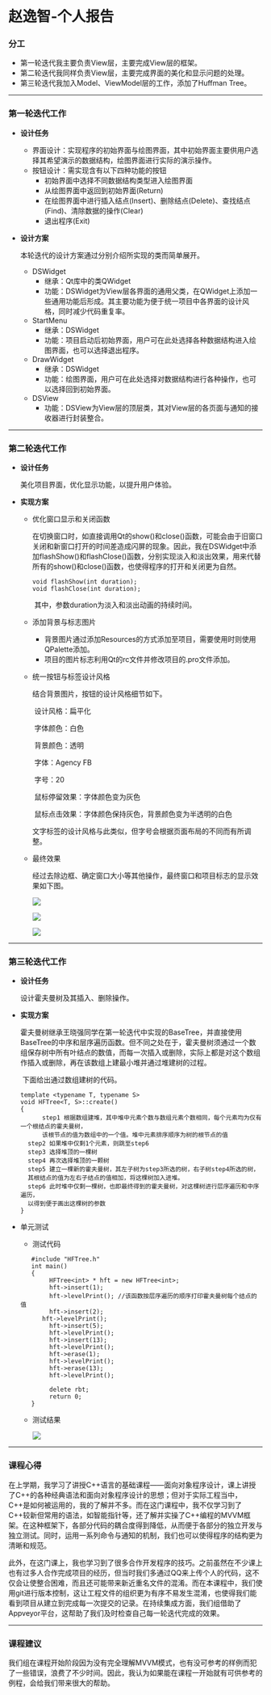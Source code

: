 # 赵逸智-个人报告

### 分工

* 第一轮迭代我主要负责View层，主要完成View层的框架。
* 第二轮迭代我同样负责View层，主要完成界面的美化和显示问题的处理。
* 第三轮迭代我加入Model、ViewModel层的工作，添加了Huffman Tree。

-------------------

### 第一轮迭代工作

* **设计任务**
  * 界面设计：实现程序的初始界面与绘图界面，其中初始界面主要供用户选择其希望演示的数据结构，绘图界面进行实际的演示操作。
  * 按钮设计：需实现含有以下四种功能的按钮
    * 初始界面中选择不同数据结构类型进入绘图界面
    * 从绘图界面中返回到初始界面(Return)
    * 在绘图界面中进行插入结点(Insert)、删除结点(Delete)、查找结点(Find)、清除数据的操作(Clear)
    * 退出程序(Exit)

* **设计方案**

  本轮迭代的设计方案通过分别介绍所实现的类而简单展开。

  * DSWidget
    * 继承：Qt库中的类QWidget
    * 功能：DSWidget为View层各界面的通用父类，在QWidget上添加一些通用功能后形成。其主要功能为便于统一项目中各界面的设计风格，同时减少代码重复率。
  * StartMenu
    * 继承：DSWidget
    * 功能：项目启动后初始界面，用户可在此处选择各种数据结构进入绘图界面，也可以选择退出程序。
  * DrawWidget
    * 继承：DSWidget
    * 功能：绘图界面，用户可在此处选择对数据结构进行各种操作，也可以选择回到初始界面。
  * DSView
    * 功能：DSView为View层的顶层类，其对View层的各页面与通知的接收器进行封装整合。

---------------------------

### 第二轮迭代工作

* **设计任务**

  美化项目界面，优化显示功能，以提升用户体验。					

* **实现方案**

  * 优化窗口显示和关闭函数

    ​	在切换窗口时，如直接调用Qt的show()和close()函数，可能会由于旧窗口关闭和新窗口打开的时间差造成闪屏的现象。因此，我在DSWidget中添加flashShow()和flashClose()函数，分别实现淡入和淡出效果，用来代替所有的show()和close()函数，也使得程序的打开和关闭更为自然。

    ```
    void flashShow(int duration);
    void flashClose(int duration);
    ```

    ​	其中，参数duration为淡入和淡出动画的持续时间。

  * 添加背景与标志图片

    * 背景图片通过添加Resources的方式添加至项目，需要使用时则使用QPalette添加。
    * 项目的图片标志利用Qt的rc文件并修改项目的.pro文件添加。

  * 统一按钮与标签设计风格

    结合背景图片，按钮的设计风格细节如下。

    ​	设计风格：扁平化

    ​	字体颜色：白色

    ​	背景颜色：透明

    ​	字体：Agency FB 

    ​	字号：20

    ​	鼠标停留效果：字体颜色变为灰色

    ​	鼠标点击效果：字体颜色保持灰色，背景颜色变为半透明的白色

    文字标签的设计风格与此类似，但字号会根据页面布局的不同而有所调整。

  * 最终效果

    经过去除边框、确定窗口大小等其他操作，最终窗口和项目标志的显示效果如下图。

    ![](https://github.com/SummerZJU/CSummerZJU/blob/master/image/View/StartMenu.png)

    ![](https://github.com/SummerZJU/CSummerZJU/blob/master/image/View/DrawWindow.png)

    ![](https://github.com/SummerZJU/CSummerZJU/blob/master/image/View/icon.png)

------------------------

### 第三轮迭代工作

* **设计任务**

  设计霍夫曼树及其插入、删除操作。

* **实现方案**

  ​	霍夫曼树继承王晓强同学在第一轮迭代中实现的BaseTree，并直接使用BaseTree的中序和层序遍历函数。但不同之处在于，霍夫曼树须通过一个数组保存树中所有叶结点的数值，而每一次插入或删除，实际上都是对这个数组作插入或删除，再在该数组上建最小堆并通过堆建树的过程。

  ​	下面给出通过数组建树的代码。

  ```
  template <typename T, typename S>
  void HFTree<T, S>::create()
  {
     	step1 根据数组建堆，其中堆中元素个数与数组元素个数相同，每个元素均为仅有一个根结点的霍夫曼树，
     	该根节点的值为数组中的一个值。堆中元素排序顺序为树的根节点的值
  	step2 如果堆中仅剩1个元素，则跳至step6
  	step3 选择堆顶的一棵树
  	step4 再次选择堆顶的一颗树
  	step5 建立一棵新的霍夫曼树，其左子树为step3所选的树，右子树step4所选的树，
  	其根结点的值为左右子结点的值相加，将这棵树加入进堆。
  	step6 此时堆中仅剩一棵树，也即最终得到的霍夫曼树，对这棵树进行层序遍历和中序遍历，
  	以得到便于画出这棵树的参数	
  }
  ```

* 单元测试

  * 测试代码

  ```
     #include "HFTree.h"
     int main()
     {
          HFTree<int> * hft = new HFTree<int>;
          hft->insert(1);
          hft->levelPrint(); //该函数按层序遍历的顺序打印霍夫曼树每个结点的值
          hft->insert(2);
   	    hft->levelPrint();
          hft->insert(5);
          hft->levelPrint();
          hft->insert(13);
          hft->levelPrint();
          hft->erase(1);
          hft->levelPrint();
          hft->erase(13);
          hft->levelPrint();
  
          delete rbt;
          return 0;
     }
  ```

  * 测试结果

    ![](https://github.com/SummerZJU/CSummerZJU/blob/master/image/Model/testHFT.png)

-----------------------------------------------

### 课程心得

​	在上学期，我学习了讲授C++语言的基础课程——面向对象程序设计，课上讲授了C++的各种经典语法和面向对象程序设计的思想；但对于实际工程当中，C++是如何被运用的，我的了解并不多。而在这门课程中，我不仅学习到了C++较新但常用的语法，如智能指针等，还了解并实操了C++编程的MVVM框架。在这种框架下，各部分代码的耦合度得到降低，从而便于各部分的独立开发与独立测试。同时，运用一系列命令与通知的机制，我们也可以使得程序的结构更为清晰和规范。

​	此外，在这门课上，我也学习到了很多合作开发程序的技巧。之前虽然在不少课上也有过多人合作完成项目的经历，但当时我们多通过QQ来上传个人的代码，这不仅会让使整合困难，而且还可能带来新近重名文件的混淆。而在本课程中，我们使用git进行版本控制，这让工程文件的组织更为有序不易发生混淆，也使得我们能看到项目从建立到完成每一次提交的记录。在持续集成方面，我们组借助了Appveyor平台，这帮助了我们及时检查自己每一轮迭代完成的效果。

--------------------------------------

### 课程建议

​	我们组在课程开始阶段因为没有完全理解MVVM模式，也有没可参考的样例而犯了一些错误，浪费了不少时间。因此，我认为如果能在课程一开始就有可供参考的例程，会给我们带来很大的帮助。